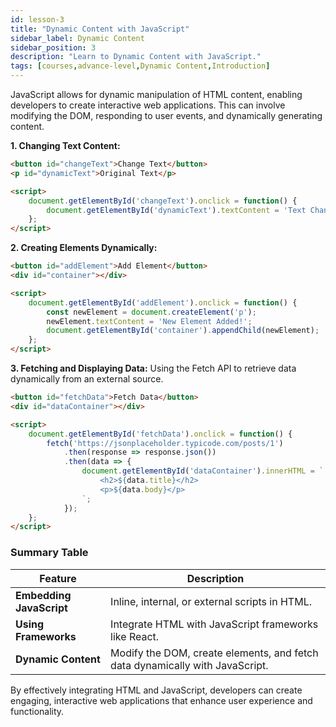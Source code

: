 ```yaml
---
id: lesson-3
title: "Dynamic Content with JavaScript"
sidebar_label: Dynamic Content
sidebar_position: 3
description: "Learn to Dynamic Content with JavaScript."
tags: [courses,advance-level,Dynamic Content,Introduction]
---  
```

  
 

JavaScript allows for dynamic manipulation of HTML content, enabling developers to create interactive web applications. This can involve modifying the DOM, responding to user events, and dynamically generating content.

**1. Changing Text Content:**
```html
<button id="changeText">Change Text</button>
<p id="dynamicText">Original Text</p>

<script>
    document.getElementById('changeText').onclick = function() {
        document.getElementById('dynamicText').textContent = 'Text Changed!';
    };
</script>
```

**2. Creating Elements Dynamically:**
```html
<button id="addElement">Add Element</button>
<div id="container"></div>

<script>
    document.getElementById('addElement').onclick = function() {
        const newElement = document.createElement('p');
        newElement.textContent = 'New Element Added!';
        document.getElementById('container').appendChild(newElement);
    };
</script>
```

**3. Fetching and Displaying Data:**
Using the Fetch API to retrieve data dynamically from an external source.

```html
<button id="fetchData">Fetch Data</button>
<div id="dataContainer"></div>

<script>
    document.getElementById('fetchData').onclick = function() {
        fetch('https://jsonplaceholder.typicode.com/posts/1')
            .then(response => response.json())
            .then(data => {
                document.getElementById('dataContainer').innerHTML = `
                    <h2>${data.title}</h2>
                    <p>${data.body}</p>
                `;
            });
    };
</script>
```

### Summary Table

| Feature                        | Description                                     |
|--------------------------------|-------------------------------------------------|
| **Embedding JavaScript**       | Inline, internal, or external scripts in HTML. |
| **Using Frameworks**           | Integrate HTML with JavaScript frameworks like React. |
| **Dynamic Content**            | Modify the DOM, create elements, and fetch data dynamically with JavaScript. |

By effectively integrating HTML and JavaScript, developers can create engaging, interactive web applications that enhance user experience and functionality.